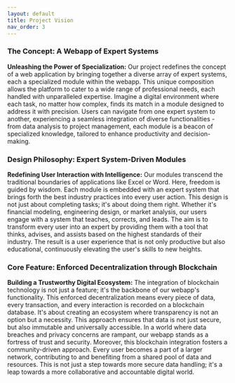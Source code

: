 ```yaml
---
layout: default
title: Project Vision
nav_order: 3
---
```



### The Concept: A Webapp of Expert Systems

**Unleashing the Power of Specialization:** Our project redefines the concept of a web application by bringing together a diverse array of expert systems, each a specialized module within the webapp. This unique composition allows the platform to cater to a wide range of professional needs, each handled with unparalleled expertise. Imagine a digital environment where each task, no matter how complex, finds its match in a module designed to address it with precision. Users can navigate from one expert system to another, experiencing a seamless integration of diverse functionalities - from data analysis to project management, each module is a beacon of specialized knowledge, tailored to enhance productivity and decision-making.

### Design Philosophy: Expert System-Driven Modules

**Redefining User Interaction with Intelligence:** Our modules transcend the traditional boundaries of applications like Excel or Word. Here, freedom is guided by wisdom. Each module is embedded with an expert system that brings forth the best industry practices into every user action. This design is not just about completing tasks; it's about doing them right. Whether it's financial modeling, engineering design, or market analysis, our users engage with a system that teaches, corrects, and leads. The aim is to transform every user into an expert by providing them with a tool that thinks, advises, and assists based on the highest standards of their industry. The result is a user experience that is not only productive but also educational, continuously elevating the user's skills to new heights.

### Core Feature: Enforced Decentralization through Blockchain

**Building a Trustworthy Digital Ecosystem:** The integration of blockchain technology is not just a feature; it's the backbone of our webapp's functionality. This enforced decentralization means every piece of data, every transaction, and every interaction is recorded on a blockchain database. It's about creating an ecosystem where transparency is not an option but a necessity. This approach ensures that data is not just secure, but also immutable and universally accessible. In a world where data breaches and privacy concerns are rampant, our webapp stands as a fortress of trust and security. Moreover, this blockchain integration fosters a community-driven approach. Every user becomes a part of a larger network, contributing to and benefiting from a shared pool of data and resources. This is not just a step towards more secure data handling; it's a leap towards a more collaborative and accountable digital world.
